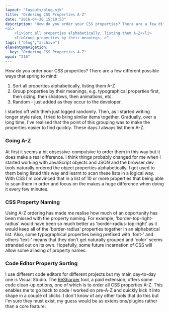 ```yaml
---
layout: "layouts/blog.njk"
title: "Ordering CSS Properties A-Z"
date: "2016-04-20 15:19:53"
description: "How do you order your CSS properties? There are a few different possible ways that spring to mind:
<ol>
 	<li>Sort all properties alphabetically, listing them A-Z</li>
 	<li>Group properties by their meanings, e"
tags: ["blog","archive"]
eleventyNavigation:
  key: "Ordering CSS Properties A-Z"
wpid: "216"
---
```

How do you order your CSS properties? There are a few different possible ways that spring to mind:
<ol>
 	<li>Sort all properties alphabetically, listing them A-Z</li>
 	<li>Group properties by their meanings, e.g. typographical properties first, then sizing, then shadows, then animations, etc.</li>
 	<li>Random - just added as they occur to the developer.</li>
</ol>
I started off with them just logged randomly. Then, as I started writing longer style rules, I tried to bring similar items together. Gradually, over a long time, I've realised that the point of this grouping was to make the properties easier to find quickly. These days I always list them A-Z.
<h3>Going A-Z</h3>
At first it seems a bit obsessive-compulsive to order them in this way but it does make a real difference. I think things probably changed for me when I started working with JavaScript objects and JSON and the browser dev tools naturally ordered the object properties alphabetically. I got used to them being listed this way and learnt to scan these lists in a logical way. With CSS I'm convinced that in a list of 10 or more properties that being able to scan them in order and focus on the makes a huge difference when doing it every few minutes.
<h3>CSS Property Naming</h3>
Using A-Z ordering has made me realise how much of an opportunity has been missed with the property naming. For example, 'border-top-right-radius' would have been so much better as 'border-radius-top-right' as it would keep all of the 'border-radius' properties together in an alphabetical list. Also, some typographical properties being prefixed with 'font-' and others 'text-' means that they don't get naturally grouped and 'color' seems stranded out on its own. Hopefully, some future incarnation of CSS will allow some aliasing of property names.
<h3>Code Editor Property Sorting</h3>
I use different code editors for different projects but my main day-to-day one is Visual Studio. The <a href="https://www.jetbrains.com/resharper/" target="_blank">ReSharper</a> tool, a paid extension, offers some code clean-up options, one of which is to order all CSS properties A-Z. This enables me to go back to code I worked on pre-A-Z and quickly kick it into shape in a couple of clicks. I don't know of any other tools that do this but I'm sure they must exist, my guess would be as extensions/plugins rather than a core feature.